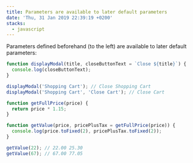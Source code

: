```yaml
---
title: Parameters are available to later default parameters
date: 'Thu, 31 Jan 2019 22:39:19 +0200'
stacks:
  - javascript
---
```


Parameters defined beforehand (to the left) are available to later default parameters:

```javascript
function displayModal(title, closeButtonText = `Close ${title}`) {
  console.log(closeButtonText);
}

displayModal('Shopping Cart'); // Close Shopping Cart
displayModal('Shopping Cart', 'Close Cart'); // Close Cart
```

```javascript
function getFullPrice(price) {
  return price * 1.15;
}

function getValue(price, pricePlusTax = getFullPrice(price)) {
  console.log(price.toFixed(2), pricePlusTax.toFixed(2));
}

getValue(22); // 22.00 25.30
getValue(67); // 67.00 77.05
```
